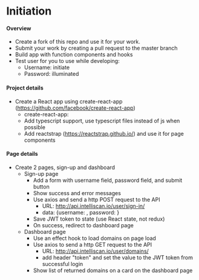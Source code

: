 # Initiation

#### Overview
- Create a fork of this repo and use it for your work.
- Submit your work by creating a pull request to the master branch
- Build app with function components and hooks
- Test user for you to use while developing:
    - Username: initiate
    - Password: illuminated
    
#### Project details
- Create a React app using create-react-app (https://github.com/facebook/create-react-app)
    - create-react-app: 
    - Add typescript support, use typescript files instead of js when possible
    - Add reactstrap (https://reactstrap.github.io/) and use it for page components
    
#### Page details
- Create 2 pages, sign-up and dashboard
    - Sign-up page
        - Add a form with username field, password field, and submit button
        - Show success and error messages
        - Use axios and send a http POST request to the API
            - URL: http://api.intelliscan.io/user/sign-in/
            - data:  {username: <username>, password: <password>} 
        - Save JWT token to state (use React state, not redux)
        - On success, redirect to dashboard page
    - Dashboard page
        - Use an effect hook to load domains on page load
        - Use axios to send a http GET request to the API
            - URL: http://api.intelliscan.io/user/domains/
            - add header "token" and set the value to the JWT token from successful login
        - Show list of returned domains on a card on the dashboard page
